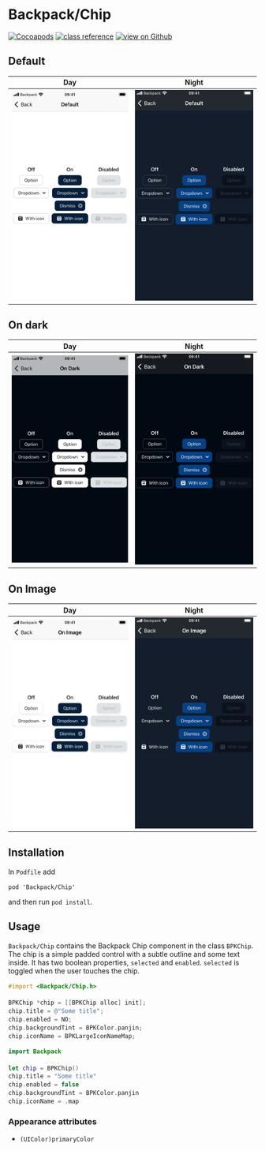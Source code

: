 # Backpack/Chip

[![Cocoapods](https://img.shields.io/cocoapods/v/Backpack.svg?style=flat)](https://cocoapods.org/pods/Backpack)
[![class reference](https://img.shields.io/badge/Class%20reference-iOS-blue)](https://backpack.github.io/ios/versions/latest/uikit/Classes/BPKChip.html)
[![view on Github](https://img.shields.io/badge/Source%20code-GitHub-lightgrey)](https://github.com/Skyscanner/backpack-ios/tree/main/Backpack/Chip)

## Default

| Day | Night |
| --- | --- |
| <img src="https://raw.githubusercontent.com/Skyscanner/backpack-ios/main/screenshots/iPhone%208-chip___default_lm.png" alt="" width="375" /> |<img src="https://raw.githubusercontent.com/Skyscanner/backpack-ios/main/screenshots/iPhone%208-chip___default_dm.png" alt="" width="375" /> |

## On dark

| Day | Night |
| --- | --- |
| <img src="https://raw.githubusercontent.com/Skyscanner/backpack-ios/main/screenshots/iPhone%208-chip___on-dark_lm.png" alt="" width="375" /> |<img src="https://raw.githubusercontent.com/Skyscanner/backpack-ios/main/screenshots/iPhone%208-chip___on-dark_dm.png" alt="" width="375" /> |

## On Image

| Day | Night |
| --- | --- |
| <img src="https://raw.githubusercontent.com/Skyscanner/backpack-ios/main/screenshots/iPhone%208-chip___on-image_lm.png" alt="" width="375" /> |<img src="https://raw.githubusercontent.com/Skyscanner/backpack-ios/main/screenshots/iPhone%208-chip___on-image_dm.png" alt="" width="375" /> |

## Installation

In `Podfile` add

```
pod 'Backpack/Chip'
```

and then run `pod install`.

## Usage

`Backpack/Chip` contains the Backpack Chip component in the class `BPKChip`. The chip is a simple padded control with a subtle outline and some text inside. It has two boolean properties, `selected` and `enabled`. `selected` is toggled when the user touches the chip.

```objective-c
#import <Backpack/Chip.h>

BPKChip *chip = [[BPKChip alloc] init];
chip.title = @"Some title";
chip.enabled = NO;
chip.backgroundTint = BPKColor.panjin;
chip.iconName = BPKLargeIconNameMap;
```

```swift
import Backpack

let chip = BPKChip()
chip.title = "Some title"
chip.enabled = false
chip.backgroundTint = BPKColor.panjin
chip.iconName = .map
```

### Appearance attributes

- `(UIColor)primaryColor`
